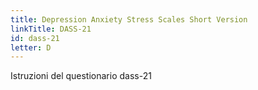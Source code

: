 ```yaml
---
title: Depression Anxiety Stress Scales Short Version
linkTitle: DASS-21
id: dass-21
letter: D
---
```

Istruzioni del questionario dass-21